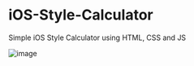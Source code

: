 # iOS-Style-Calculator
Simple iOS Style Calculator using HTML, CSS and JS


![image](https://user-images.githubusercontent.com/87072411/200826196-77fde804-ad54-4ed3-8c42-da22db86d3a1.png)
